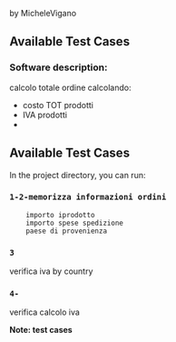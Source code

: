 by MicheleVigano

## Available Test Cases

### Software description:

calcolo totale ordine calcolando:
- costo TOT prodotti
- IVA prodotti
- 
## Available Test Cases

In the project directory, you can run:

### `1-2-memorizza informazioni ordini`

        importo iprodotto 
        importo spese spedizione
        paese di provenienza

### `3`

verifica iva by country

### `4-`

verifica calcolo iva

**Note: test cases**
